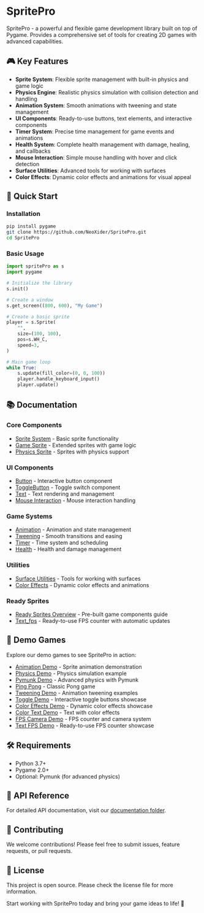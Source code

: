 # SpritePro

SpritePro - a powerful and flexible game development library built on top of Pygame. Provides a comprehensive set of tools for creating 2D games with advanced capabilities.

## 🎮 Key Features

- **Sprite System**: Flexible sprite management with built-in physics and game logic
- **Physics Engine**: Realistic physics simulation with collision detection and handling
- **Animation System**: Smooth animations with tweening and state management
- **UI Components**: Ready-to-use buttons, text elements, and interactive components
- **Timer System**: Precise time management for game events and animations
- **Health System**: Complete health management with damage, healing, and callbacks
- **Mouse Interaction**: Simple mouse handling with hover and click detection
- **Surface Utilities**: Advanced tools for working with surfaces
- **Color Effects**: Dynamic color effects and animations for visual appeal

## 🚀 Quick Start

### Installation

```bash
pip install pygame
git clone https://github.com/NeoXider/SpritePro.git
cd SpritePro
```

### Basic Usage

```python
import spritePro as s
import pygame

# Initialize the library
s.init()

# Create a window
s.get_screen((800, 600), "My Game")

# Create a basic sprite
player = s.Sprite(
    "",
    size=(100, 100),
    pos=s.WH_C,
    speed=3,
)

# Main game loop
while True:
    s.update(fill_color=(0, 0, 100))
    player.handle_keyboard_input()
    player.update()
```

## 📚 Documentation

### Core Components
- [Sprite System](docs/sprite.md) - Basic sprite functionality
- [Game Sprite](docs/gameSprite.md) - Extended sprites with game logic
- [Physics Sprite](docs/physicSprite.md) - Sprites with physics support

### UI Components
- [Button](docs/button.md) - Interactive button component
- [ToggleButton](docs/toggle_button.md) - Toggle switch component
- [Text](docs/text.md) - Text rendering and management
- [Mouse Interaction](docs/mouse_interactor.md) - Mouse interaction handling

### Game Systems
- [Animation](docs/animation.md) - Animation and state management
- [Tweening](docs/tween.md) - Smooth transitions and easing
- [Timer](docs/timer.md) - Time system and scheduling
- [Health](docs/health.md) - Health and damage management

### Utilities
- [Surface Utilities](docs/surface.md) - Tools for working with surfaces
- [Color Effects](docs/color_effects.md) - Dynamic color effects and animations

### Ready Sprites
- [Ready Sprites Overview](docs/readySprites.md) - Pre-built game components guide
- [Text_fps](docs/text_fps.md) - Ready-to-use FPS counter with automatic updates

## 🎯 Demo Games

Explore our demo games to see SpritePro in action:

- [Animation Demo](spritePro/demoGames/animationDemo.py) - Sprite animation demonstration
- [Physics Demo](spritePro/demoGames/demo_physics.py) - Physics simulation example
- [Pymunk Demo](spritePro/demoGames/demo_pymunk.py) - Advanced physics with Pymunk
- [Ping Pong](spritePro/demoGames/ping_pong.py) - Classic Pong game
- [Tweening Demo](spritePro/demoGames/tweenDemo.py) - Animation tweening examples
- [Toggle Demo](spritePro/demoGames/toggle_demo.py) - Interactive toggle buttons showcase
- [Color Effects Demo](spritePro/demoGames/color_effects_demo.py) - Dynamic color effects showcase
- [Color Text Demo](spritePro/demoGames/color_text_demo.py) - Text with color effects
- [FPS Camera Demo](spritePro/demoGames/fps_camera_demo/fps_camera_demo.py) - FPS counter and camera system
- [Text FPS Demo](spritePro/demoGames/text_fps_demo.py) - Ready-to-use FPS counter showcase

## 🛠️ Requirements

- Python 3.7+
- Pygame 2.0+
- Optional: Pymunk (for advanced physics)

## 📖 API Reference

For detailed API documentation, visit our [documentation folder](docs/).

## 🤝 Contributing

We welcome contributions! Please feel free to submit issues, feature requests, or pull requests.

## 📄 License

This project is open source. Please check the license file for more information.

Start working with SpritePro today and bring your game ideas to life! 🚀